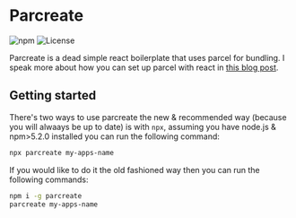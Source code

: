 # Parcreate

![npm](https://img.shields.io/npm/v/parcreate) ![License](https://img.shields.io/npm/l/parcreate)

Parcreate is a dead simple react boilerplate that uses parcel for bundling. I speak more about how you can set up parcel with react in [this blog post](https://blog.kartikn.me/parcel-react).

## Getting started

There's two ways to use parcreate the new & recommended way (because you will alwaays be up to date) is with `npx`, assuming you have node.js & npm>5.2.0 installed you can run the following command:

```bash
npx parcreate my-apps-name
```

If you would like to do it the old fashioned way then you can run the following commands:

```bash
npm i -g parcreate
parcreate my-apps-name
```

